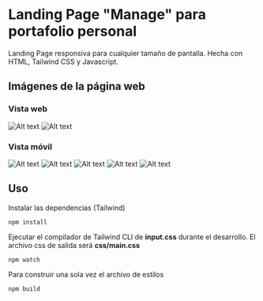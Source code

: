 # Landing Page "Manage" para portafolio personal

Landing Page responsiva para cualquier tamaño de pantalla.
Hecha con HTML, Tailwind CSS y Javascript.

## Imágenes de la página web

### Vista web

![Alt text](/img/screenshots-project/landing-web-1.png?raw=true)
![Alt text](/img/screenshots-project/landing-web-2.png?raw=true)

### Vista móvil

![Alt text](/img/screenshots-project/landing-mobile-1.png?raw=true)
![Alt text](/img/screenshots-project/landing-mobile-2.png?raw=true)
![Alt text](/img/screenshots-project/landing-mobile-3.png?raw=true)
![Alt text](/img/screenshots-project/landing-mobile-4.png?raw=true)
![Alt text](/img/screenshots-project/landing-mobile-5.png?raw=true)

## Uso

Instalar las dependencias (Tailwind)

```
npm install
```

Ejecutar el compilador de Tailwind CLI de **input.css** durante el desarrollo. El archivo css de salida será **css/main.css**
```
npm watch
```

Para construir una sola vez el archivo de estilos
```
npm build
```